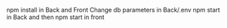 npm install in Back and Front
Change db parameters in Back/.env
npm start in Back and then npm start in front
